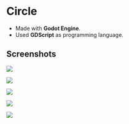 # Circle  
* Made with **Godot Engine**.  
* Used **GDScript** as programming language.  

## Screenshots  
  
![](/Images/Screenshot1.png)  
  
![](/Images/Screenshot_1569804798.png)  
  
![](/Images/Screenshot2-01.png)  
  
![](/Images/Screenshot_1569804967.png)  
  
![](/Images/Screenshot_1569805039.png)  
